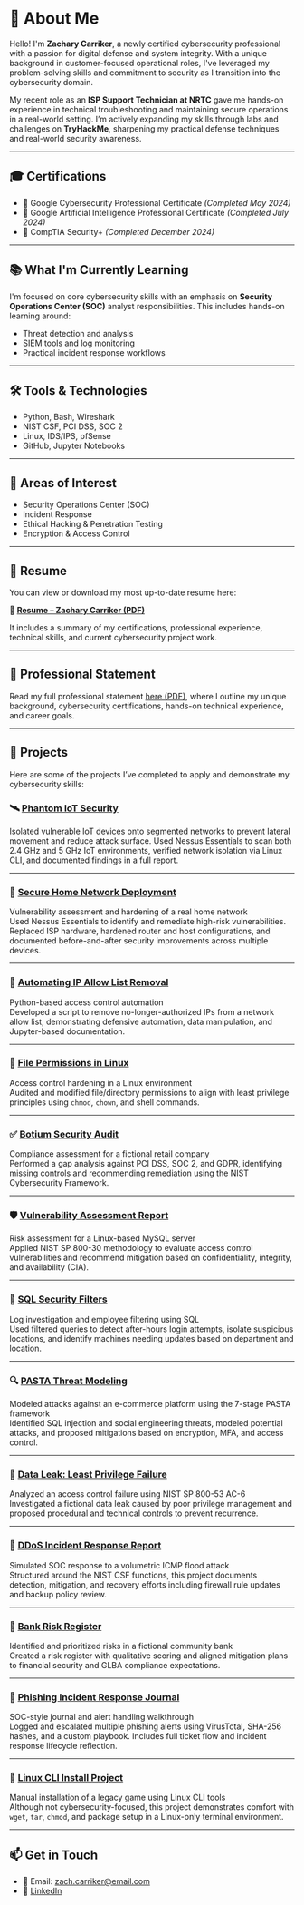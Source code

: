 # 👋 About Me

Hello! I'm **Zachary Carriker**, a newly certified cybersecurity professional with a passion for digital defense and system integrity. With a unique background in customer-focused operational roles, I've leveraged my problem-solving skills and commitment to security as I transition into the cybersecurity domain.

My recent role as an **ISP Support Technician at NRTC** gave me hands-on experience in technical troubleshooting and maintaining secure operations in a real-world setting. I’m actively expanding my skills through labs and challenges on **TryHackMe**, sharpening my practical defense techniques and real-world security awareness.

---

## 🎓 Certifications

- 🏅 Google Cybersecurity Professional Certificate *(Completed May 2024)*  
- 🤖 Google Artificial Intelligence Professional Certificate *(Completed July 2024)*  
- 🔐 CompTIA Security+ *(Completed December 2024)*

---

## 📚 What I'm Currently Learning

I'm focused on core cybersecurity skills with an emphasis on **Security Operations Center (SOC)** analyst responsibilities. This includes hands-on learning around:

- Threat detection and analysis  
- SIEM tools and log monitoring  
- Practical incident response workflows  

---

## 🛠 Tools & Technologies

- Python, Bash, Wireshark  
- NIST CSF, PCI DSS, SOC 2  
- Linux, IDS/IPS, pfSense  
- GitHub, Jupyter Notebooks

---

## 🔐 Areas of Interest

- Security Operations Center (SOC)  
- Incident Response  
- Ethical Hacking & Penetration Testing  
- Encryption & Access Control

---

## 📄 Resume

You can view or download my most up-to-date resume here:

🔗 **[Resume – Zachary Carriker (PDF)](Resume_Zach_Carriker_06-10-2025.pdf)**

It includes a summary of my certifications, professional experience, technical skills, and current cybersecurity project work.

---

## 🧾 Professional Statement

Read my full professional statement [here (PDF)](Professional_Statement.pdf), where I outline my unique background, cybersecurity certifications, hands-on technical experience, and career goals.

---

## 💼 Projects

Here are some of the projects I’ve completed to apply and demonstrate my cybersecurity skills:

### 🛰️ [Phantom IoT Security](https://github.com/Zach-Carriker/phantom-iot-security)  
Isolated vulnerable IoT devices onto segmented networks to prevent lateral movement and reduce attack surface. Used Nessus Essentials to scan both 2.4 GHz and 5 GHz IoT environments, verified network isolation via Linux CLI, and documented findings in a full report.

---

### 🔐 [Secure Home Network Deployment](https://github.com/Zach-Carriker/secure-home-network-deployment)  
Vulnerability assessment and hardening of a real home network  
Used Nessus Essentials to identify and remediate high-risk vulnerabilities. Replaced ISP hardware, hardened router and host configurations, and documented before-and-after security improvements across multiple devices.

---

### 📄 [Automating IP Allow List Removal](https://github.com/Zach-Carriker/ip-allowlist-removal)
Python-based access control automation  
Developed a script to remove no-longer-authorized IPs from a network allow list, demonstrating defensive automation, data manipulation, and Jupyter-based documentation.

---

### 📁 [File Permissions in Linux](https://github.com/Zach-Carriker/file-permissions-linux)
Access control hardening in a Linux environment  
Audited and modified file/directory permissions to align with least privilege principles using `chmod`, `chown`, and shell commands.

---

### ✅ [Botium Security Audit](https://github.com/Zach-Carriker/botium-security-audit)
Compliance assessment for a fictional retail company  
Performed a gap analysis against PCI DSS, SOC 2, and GDPR, identifying missing controls and recommending remediation using the NIST Cybersecurity Framework.

---

### 🛡 [Vulnerability Assessment Report](https://github.com/Zach-Carriker/vulnerability-assessment-report)
Risk assessment for a Linux-based MySQL server  
Applied NIST SP 800-30 methodology to evaluate access control vulnerabilities and recommend mitigation based on confidentiality, integrity, and availability (CIA).

---

### 🧮 [SQL Security Filters](https://github.com/Zach-Carriker/sql-security-filters)
Log investigation and employee filtering using SQL  
Used filtered queries to detect after-hours login attempts, isolate suspicious locations, and identify machines needing updates based on department and location.

---

### 🔍 [PASTA Threat Modeling](https://github.com/Zach-Carriker/pasta-threat-modeling)
Modeled attacks against an e-commerce platform using the 7-stage PASTA framework  
Identified SQL injection and social engineering threats, modeled potential attacks, and proposed mitigations based on encryption, MFA, and access control.

---

### 🔐 [Data Leak: Least Privilege Failure](https://github.com/Zach-Carriker/data-leak-least-privilege)
Analyzed an access control failure using NIST SP 800-53 AC-6  
Investigated a fictional data leak caused by poor privilege management and proposed procedural and technical controls to prevent recurrence.

---

### 🚨 [DDoS Incident Response Report](https://github.com/Zach-Carriker/ddos-incident-response-report)
Simulated SOC response to a volumetric ICMP flood attack  
Structured around the NIST CSF functions, this project documents detection, mitigation, and recovery efforts including firewall rule updates and backup policy review.

---

### 🏦 [Bank Risk Register](https://github.com/Zach-Carriker/bank-risk-register)
Identified and prioritized risks in a fictional community bank  
Created a risk register with qualitative scoring and aligned mitigation plans to financial security and GLBA compliance expectations.

---

### 🎣 [Phishing Incident Response Journal](https://github.com/Zach-Carriker/phishing-incident-response-journal)
SOC-style journal and alert handling walkthrough  
Logged and escalated multiple phishing alerts using VirusTotal, SHA-256 hashes, and a custom playbook. Includes full ticket flow and incident response lifecycle reflection.

---

### 🧰 [Linux CLI Install Project](https://github.com/Zach-Carriker/linux-cli-install-project)
Manual installation of a legacy game using Linux CLI tools  
Although not cybersecurity-focused, this project demonstrates comfort with `wget`, `tar`, `chmod`, and package setup in a Linux-only terminal environment.

---

## 📫 Get in Touch

- 📧 Email: zach.carriker@email.com  
- 🔗 [LinkedIn](https://www.linkedin.com/in/zachary-carriker-1555062a7)
